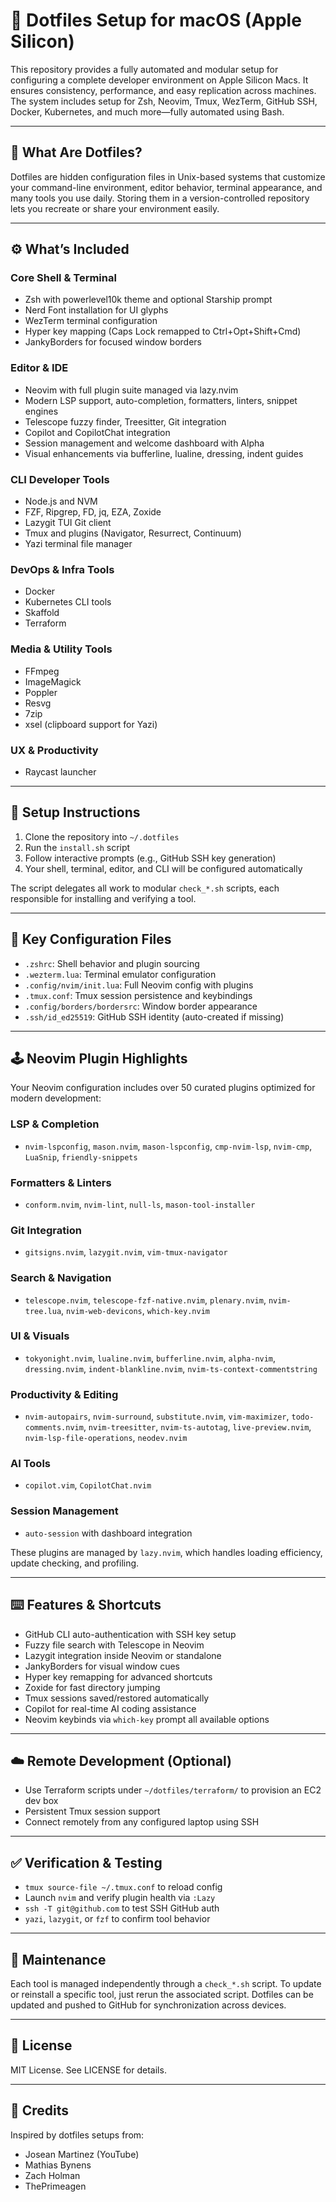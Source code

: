 # 🌱 Dotfiles Setup for macOS (Apple Silicon)

This repository provides a fully automated and modular setup for configuring a complete developer environment on Apple Silicon Macs. It ensures consistency, performance, and easy replication across machines. The system includes setup for Zsh, Neovim, Tmux, WezTerm, GitHub SSH, Docker, Kubernetes, and much more—fully automated using Bash.

---

## 📌 What Are Dotfiles?

Dotfiles are hidden configuration files in Unix-based systems that customize your command-line environment, editor behavior, terminal appearance, and many tools you use daily. Storing them in a version-controlled repository lets you recreate or share your environment easily.

---

## ⚙️ What’s Included

### Core Shell & Terminal

- Zsh with powerlevel10k theme and optional Starship prompt
- Nerd Font installation for UI glyphs
- WezTerm terminal configuration
- Hyper key mapping (Caps Lock remapped to Ctrl+Opt+Shift+Cmd)
- JankyBorders for focused window borders

### Editor & IDE

- Neovim with full plugin suite managed via lazy.nvim
- Modern LSP support, auto-completion, formatters, linters, snippet engines
- Telescope fuzzy finder, Treesitter, Git integration
- Copilot and CopilotChat integration
- Session management and welcome dashboard with Alpha
- Visual enhancements via bufferline, lualine, dressing, indent guides

### CLI Developer Tools

- Node.js and NVM
- FZF, Ripgrep, FD, jq, EZA, Zoxide
- Lazygit TUI Git client
- Tmux and plugins (Navigator, Resurrect, Continuum)
- Yazi terminal file manager

### DevOps & Infra Tools

- Docker
- Kubernetes CLI tools
- Skaffold
- Terraform

### Media & Utility Tools

- FFmpeg
- ImageMagick
- Poppler
- Resvg
- 7zip
- xsel (clipboard support for Yazi)

### UX & Productivity

- Raycast launcher

---

## 🚀 Setup Instructions

1. Clone the repository into `~/.dotfiles`
2. Run the `install.sh` script
3. Follow interactive prompts (e.g., GitHub SSH key generation)
4. Your shell, terminal, editor, and CLI will be configured automatically

The script delegates all work to modular `check_*.sh` scripts, each responsible for installing and verifying a tool.

---

## 📝 Key Configuration Files

- `.zshrc`: Shell behavior and plugin sourcing
- `.wezterm.lua`: Terminal emulator configuration
- `.config/nvim/init.lua`: Full Neovim config with plugins
- `.tmux.conf`: Tmux session persistence and keybindings
- `.config/borders/bordersrc`: Window border appearance
- `.ssh/id_ed25519`: GitHub SSH identity (auto-created if missing)

---

## 🕹️ Neovim Plugin Highlights

Your Neovim configuration includes over 50 curated plugins optimized for modern development:

### LSP & Completion

- `nvim-lspconfig`, `mason.nvim`, `mason-lspconfig`, `cmp-nvim-lsp`, `nvim-cmp`, `LuaSnip`, `friendly-snippets`

### Formatters & Linters

- `conform.nvim`, `nvim-lint`, `null-ls`, `mason-tool-installer`

### Git Integration

- `gitsigns.nvim`, `lazygit.nvim`, `vim-tmux-navigator`

### Search & Navigation

- `telescope.nvim`, `telescope-fzf-native.nvim`, `plenary.nvim`, `nvim-tree.lua`, `nvim-web-devicons`, `which-key.nvim`

### UI & Visuals

- `tokyonight.nvim`, `lualine.nvim`, `bufferline.nvim`, `alpha-nvim`, `dressing.nvim`, `indent-blankline.nvim`, `nvim-ts-context-commentstring`

### Productivity & Editing

- `nvim-autopairs`, `nvim-surround`, `substitute.nvim`, `vim-maximizer`, `todo-comments.nvim`, `nvim-treesitter`, `nvim-ts-autotag`, `live-preview.nvim`, `nvim-lsp-file-operations`, `neodev.nvim`

### AI Tools

- `copilot.vim`, `CopilotChat.nvim`

### Session Management

- `auto-session` with dashboard integration

These plugins are managed by `lazy.nvim`, which handles loading efficiency, update checking, and profiling.

---

## ⌨️ Features & Shortcuts

- GitHub CLI auto-authentication with SSH key setup
- Fuzzy file search with Telescope in Neovim
- Lazygit integration inside Neovim or standalone
- JankyBorders for visual window cues
- Hyper key remapping for advanced shortcuts
- Zoxide for fast directory jumping
- Tmux sessions saved/restored automatically
- Copilot for real-time AI coding assistance
- Neovim keybinds via `which-key` prompt all available options

---

## ☁️ Remote Development (Optional)

- Use Terraform scripts under `~/dotfiles/terraform/` to provision an EC2 dev box
- Persistent Tmux session support
- Connect remotely from any configured laptop using SSH

---

## ✅ Verification & Testing

- `tmux source-file ~/.tmux.conf` to reload config
- Launch `nvim` and verify plugin health via `:Lazy`
- `ssh -T git@github.com` to test SSH GitHub auth
- `yazi`, `lazygit`, or `fzf` to confirm tool behavior

---

## 💼 Maintenance

Each tool is managed independently through a `check_*.sh` script. To update or reinstall a specific tool, just rerun the associated script. Dotfiles can be updated and pushed to GitHub for synchronization across devices.

---

## 📄 License

MIT License. See LICENSE for details.

---

## 🙌 Credits

Inspired by dotfiles setups from:

- Josean Martinez (YouTube)
- Mathias Bynens
- Zach Holman
- ThePrimeagen
